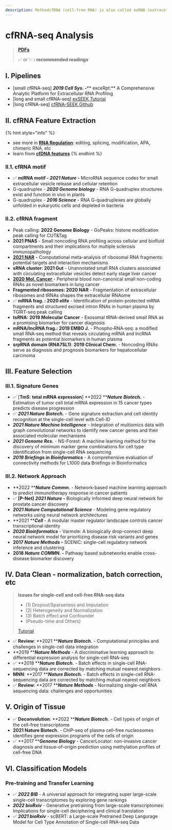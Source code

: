 ```yaml
---
description: MethodcfRNA (cell-free RNA) is also called exRNA (extracellular RNA)
---
```


# cfRNA-seq Analysis

> [**PDFs**](https://cloud.tsinghua.edu.cn/d/07d2b19d6b284ebea5ea/?p=%2F1.%20Precision%20Medicine\&mode=list)
>
> ✅ or ✨ **: recommended readings**

## I. Pipelines

* \[small cfRNA-seq] _**2019 Cell Sys. -**_** exceRpt:** A Comprehensive Analytic Platform for Extracellular RNA Profiling
* \[long and small cfRNA-seq] [exSEEK Tutorial](https://lulab2.gitbook.io/teaching/part-v.-quiz/1.quiz\_exrna)
* \[long cfRNA-seq] [cfRNA-SEEK Github](https://lulab.github.io/cfRNA-SEEK/)&#x20;

## II. cfRNA Feature Extraction

{% hint style="info" %}
* see more in [**RNA Regulation**](postar.md): editing, splicing, modification, APA, chimeric RNA, etc
* learn from [**cfDNA features**](../med/liquid-biopsy/#ii.-cfdna)
{% endhint %}

### II.1. cfRNA motif

* ✅ **miRNA motif - **_**2021 Nature**_** -** MicroRNA sequence codes for small extracellular vesicle release and cellular retention
* G-quadruplex - _**2020 Genome biology**_ - RNA G-quadruplex structures exist and function in vivo in plants
* G-quadruplex - _**2016 Science** -_ RNA G-quadruplexes are globally unfolded in eukaryotic cells and depleted in bacteria

### II.2. cfRNA fragment

* Peak calling: **2022 Genome Biology** - GoPeaks: histone modification peak calling for CUT\&Tag
* **2021 PNAS** - Small noncoding RNA profiling across cellular and biofluid compartments and their implications for multiple sclerosis immunopathology
* [**2021 NAR**](https://www.ncbi.nlm.nih.gov/pubmed/33772581) **-** Computational meta-analysis of ribosomal RNA fragments: potential targets and interaction mechanisms
* **sRNA cluster: 2021 Gut** - Unannotated small RNA clusters associated with circulating extracellular vesicles detect early stage liver cancer
* [**2020 Mol. Cancer** ](https://www.ncbi.nlm.nih.gov/pubmed/33176804)- Peripheral blood non-canonical small non-coding RNAs as novel biomarkers in lung cancer
* **Fragmented ribosomes: 2020 NAR** - Fragmentation of extracellular ribosomes and tRNAs shapes the extracellular RNAome
* ✅ **mRNA frag. :  2020 elife** - Identification of protein-protected mRNA fragments and structured excised intron RNAs in human plasma by TGIRT-seq peak calling
* **tsRNA: 2019 Molecular Cancer** - Exosomal tRNA-derived small RNA as a promising biomarker for cancer diagnosis
* **mRNA/lncRNA frag.: 2019 EMBO J.** - Phospho‐RNA‐seq: a modified small RNA‐seq method that reveals circulating mRNA and lncRNA fragments as potential biomarkers in human plasma
* **srpRNA domain (RNA7SL1)**: **2019 Clinical Chem.** - Noncoding RNAs serve as diagnosis and prognosis biomarkers for hepatocellular carcinoma

## III. Feature Selection

### III.1.  Signature Genes

* ✅  \[**TmS**: **total mRNA expression**] **2022 **_**Nature Biotech.**_ - Estimation of tumor cell total mRNA expression in 15 cancer types predicts disease progression
* ✅  _**2021 Nature Biotech.**_ - Gene signature extraction and cell identity recognition at the single-cell level with Cell-ID
* _**2021 Nature Machine Intelligence**_ - Integration of multiomics data with graph convolutional networks to identify new cancer genes and their associated molecular mechanisms
* _**2021 Genome Res.**_ - NS-Forest: A machine learning method for the discovery of minimum marker gene combinations for cell type identification from single-cell RNA sequencing
* _**2019 Briefings in Bioinformatics**_ - A comprehensive evaluation of connectivity methods for L1000 data Briefings in Bioinformatics

### III.2. Network Approach&#x20;

* **2022 **_**Nature Commn.**_ - Network-based machine learning approach to predict immunotherapy response in cancer patients
* ✅ **\[P-Net]** _**2021 Nature -**_  Biologically informed deep neural network for prostate cancer discovery
* _**2021 Nature Computational Science**_ -  Modeling gene regulatory networks using neural network architectures
* **2021 **_**Cell**_ - A modular master regulator landscape controls cancer transcriptional identity
* _**2020 Bioinformatics**_ - Varmole: A biologically drop-connect deep neural network model for prioritizing disease risk variants and genes
* **2017 **_**Nature Methods**_** -** SCENIC: single-cell regulatory network inference and clustering
* **2018 **_**Nature COMMN.**_** -** Pathway based subnetworks enable cross-disease biomarker discovery



## IV. Data Clean - normalization, batch correction, etc

> **Issues for single-cell and cell-free RNA-seq data**
>
> * (1) Dropout/Sparseness and Imputation
> * (2) Heterogeneity and Normalization
> * (3) Batch effect and Confounder
> * (Pseudo-time and Others)
>
> [Tutorial](https://lulab1.gitbook.io/training/part-iii.-case-studies/case-study-1.exrna-seq/1.4.normalization-issues)

* ✅  **Review**:  **2021 **_**Nature Biotech.**_ - Computational principles and challenges in single-cell data integration
* **2019 **_**Nature Methods**_ - A discriminative learning approach to differential expression analysis for single-cell RNA-seq
* ✅ **2018 **_**Nature Biotech.**_ - Batch effects in single-cell RNA-sequencing data are corrected by matching mutual nearest neighbors
* **MNN**: **2017 **_**Nature Biotech.**_ - Batch effects in single-cell RNA-sequencing data are corrected by matching mutual nearest neighbors
* ✅ **Review**: **2017 **_**Nature Methods**_ - Normalizing single-cell RNA sequencing data: challenges and opportunities

## V. Origin of Tissue

* ✅ **Deconvolution**: **2022 **_**Nature Biotech.**_ - Cell types of origin of the cell-free transcriptome
* **2021 Nature Biotech.** - ChIP-seq of plasma cell-free nucleosomes identifies gene expression programs of the cells of origin
* ✅ **2017 **_**Genome Biology**_ - CancerLocator: non-invasive cancer diagnosis and tissue-of-origin prediction using methylation profiles of cell-free DNA

## VI. Classification Models

### Pre-training and Transfer Learning

* ✅ _**2022 BIB**_ - A universal approach for integrating super large-scale single-cell transcriptomes by exploring gene rankings
* _**2022 bioRxiv**_ - Generative pretraining from large-scale transcriptomes: Implications for single-cell deciphering and clinical translation
* ✅ _**2021 bioRxiv**_ - scBERT: a Large-scale Pretrained Deep Langurage Model for Cell Type Annotation of Single-cell RNA-seq Data

###


